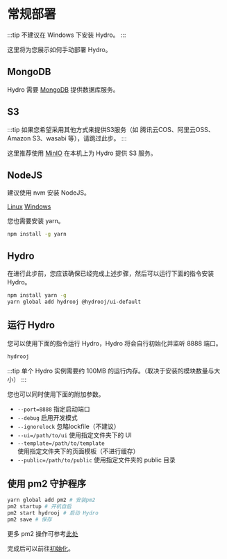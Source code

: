# 常规部署

:::tip
不建议在 Windows 下安装 Hydro。
:::

这里将为您展示如何手动部署 Hydro。

## MongoDB

Hydro 需要 [MongoDB](https://www.mongodb.com/try/download/community) 提供数据库服务。

## S3

:::tip
如果您希望采用其他方式来提供S3服务（如 腾讯云COS、阿里云OSS、Amazon S3、wasabi 等），请跳过此步。
:::

这里推荐使用 [MinIO](https://min.io) 在本机上为 Hydro 提供 S3 服务。

## NodeJS

建议使用 nvm 安装 NodeJS。

[Linux](https://nvm.sh/) [Windows](https://github.com/coreybutler/nvm-windows)

您也需要安装 yarn。

```sh
npm install -g yarn
```

## Hydro

在进行此步前，您应该确保已经完成上述步骤，然后可以运行下面的指令安装 Hydro。

```sh
npm install yarn -g
yarn global add hydrooj @hydrooj/ui-default
```

## 运行 Hydro

您可以使用下面的指令运行 Hydro，Hydro 将会自行初始化并监听 8888 端口。

```sh
hydrooj
```

:::tip
单个 Hydro 实例需要约 100MB 的运行内存。（取决于安装的模块数量与大小）
:::

您也可以同时使用下面的附加参数。

- `--port=8888` 指定启动端口
- `--debug` 启用开发模式
- `--ignorelock` 忽略lockfile（不建议）
- `--ui=/path/to/ui` 使用指定文件夹下的 UI
- `--template=/path/to/template` 使用指定文件夹下的页面模板（不进行缓存）
- `--public=/path/to/public` 使用指定文件夹的 public 目录

## 使用 pm2 守护程序

```sh
yarn global add pm2 # 安装pm2
pm2 startup # 开机自启
pm2 start hydrooj # 启动 Hydro
pm2 save # 保存
```

更多 pm2 操作可参考[此处](/install/#使用-pm2-守护程序)

完成后可以前往[初始化](/install/init)。